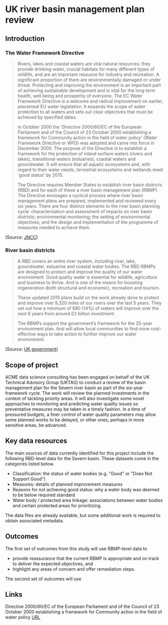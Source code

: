 # UK river basin management plan review

## Introduction

### The Water Framework Directive

>Rivers, lakes and coastal waters are vital natural resources: they provide 
>drinking water, crucial habitats for many different types of wildlife, and 
>are an important resource for industry and recreation. A significant proportion 
>of them are environmentally damaged or under threat. Protecting and improving 
>the environment is an important part of achieving sustainable development and 
>is vital for the long term health, well being and prosperity of everyone. 
>The EC Water Framework Directive  is a welcome and radical improvement on 
>earlier, piecemeal EU water legislation. It expands the scope of water 
>protection to all waters and sets out clear objectives that must be achieved 
>by specified dates.
>
>In October 2000 the 'Directive 2000/60/EC of the European Parliament and of 
>the Council of 23 October 2000 establishing a framework for Community action 
>in the field of water policy' (Water Framework Directive or WFD) was adopted 
>and came into force in December 2000. The purpose of the Directive is to 
>establish a framework for the protection of inland surface waters (rivers and 
>lakes), transitional waters (estuaries), coastal waters and groundwater. It 
>will ensure that all aquatic ecosystems and, with regard to their water needs, 
>terrestrial ecosystems and wetlands meet 'good status' by 2015.
>
>The Directive requires Member States to establish river basin districts (RBD) and for 
>each of these a river basin management plan (RBMP). The Directive envisages a 
>cyclical process where river basin management plans are prepared, implemented 
>and reviewed every six years. There are four distinct elements to the river 
>basin planning cycle: characterisation and assessment of impacts on river 
>basin districts; environmental monitoring; the setting of environmental 
>objectives; and the design and implementation of the programme of measures 
>needed to achieve them.

(Source: [JNCC](http://jncc.defra.gov.uk/page-1375))

### River basin districts

>A RBD covers an entire river system, including river, lake, groundwater,
>estuarine and coastal water bodies. The RBD RBMPs are designed to protect and
>improve the quality of our water environment. Good quality water is essential
>for wildlife, agriculture and business to thrive. And is one of the means for
>boosting regeneration (both structural and economic), recreation and tourism.
>
>These updated 2015 plans build on the work already done to protect and improve
>over 9,320 miles of our rivers over the last 5 years. They set out how
>a minimum of 680 (14%) of waters will improve over the next 6 years from around
>£3 billion investment.
>
>The RBMPs support the government’s framework for the 25-year environment plan.
>And will allow local communities to find more cost-effective ways to take
>action to further improve our water environment.

(Source: [UK government](https://www.gov.uk/government/collections/river-basin-management-plans-2015))

## Scope of project

ACME data science consulting has been engaged on behalf of the UK
Technical Advisory Group (UKTAG) to conduct a review of the basin management
plan for the Severn river basin as part of the six-year framework cycle.
The work will review the planned investments in the context of tackling
priority areas. It will also investigate some novel approaches to monitoring
and predicting water quality issues so preventative measures may be taken in
a timely fashion. In a time of pressured budgets, a finer control of water
quality parameters may allow some planned works to be delayed, or other ones,
perhaps in more sensitive areas, be advanced.

## Key data resources

The main sources of data currently identified for this project include the
following RBD-level data for the Severn basin. These datasets come in the 
categories listed below.

* Classification: the status of water bodies (e.g. "Good" or "Does Not 
Support Good")
* Measures: details of planned improvement measures
* Reasons for not achieving good status: why a water body was deemed to be 
below required standard
* Water body / protected area linkage: associations between water bodies and
certain protected areas for prioritizing.

The data files are already available, but some additional work is required
to obtain associated metadata.

## Outcomes

The first set of outcomes from this study will use RBMP-level data to

* provide reassurance that the current RBMP is appropriate and on track to 
deliver the expected objectives, and
* highlight any areas of concern and offer remediation steps.

The second set of outcomes will use 

## Links

Directive 2000/60/EC of the European Parliament and of the Council of 23
October 2000 establishing a framework for Community action in the field of
water policy [URL](http://eur-lex.europa.eu/legal-content/EN/ALL/?uri=CELEX:32000L0060)
